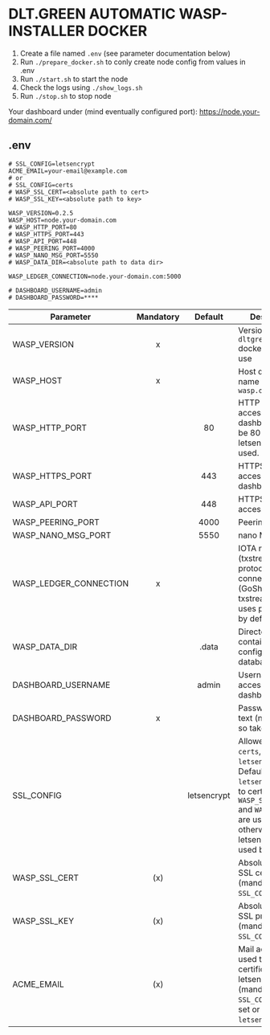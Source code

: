 # DLT.GREEN AUTOMATIC WASP-INSTALLER DOCKER

1. Create a file named `.env` (see parameter documentation below)
2. Run `./prepare_docker.sh` to conly create node config from values in .env
3. Run `./start.sh` to start the node
4. Check the logs using `./show_logs.sh`
5. Run `./stop.sh` to stop node

Your dashboard under (mind eventually configured port):
https://node.your-domain.com/
## .env

```
# SSL_CONFIG=letsencrypt
ACME_EMAIL=your-email@example.com
# or
# SSL_CONFIG=certs
# WASP_SSL_CERT=<absolute path to cert>
# WASP_SSL_KEY=<absolute path to key>

WASP_VERSION=0.2.5
WASP_HOST=node.your-domain.com
# WASP_HTTP_PORT=80
# WASP_HTTPS_PORT=443
# WASP_API_PORT=448
# WASP_PEERING_PORT=4000
# WASP_NANO_MSG_PORT=5550
# WASP_DATA_DIR=<absolute path to data dir>

WASP_LEDGER_CONNECTION=node.your-domain.com:5000

# DASHBOARD_USERNAME=admin
# DASHBOARD_PASSWORD=****
```

| Parameter              | Mandatory |   Default   | Description                                                                                                                                                           |
| ---------------------- | :-------: | :---------: | --------------------------------------------------------------------------------------------------------------------------------------------------------------------- |
| WASP_VERSION           |     x     |             | Version of `dltgreen/wasp` docker image to use                                                                                                                        |
| WASP_HOST              |     x     |             | Host domain name e.g. `wasp.dlt.green`                                                                                                                                |
| WASP_HTTP_PORT         |           |     80      | HTTP port to access dashboard. Must be 80 if letsencrypt is used.                                                                                                     |
| WASP_HTTPS_PORT        |           |     443     | HTTPS port to access dashboard                                                                                                                                        |
| WASP_API_PORT          |           |     448     | HTTPS port to access webapi.                                                                                                                                          |
| WASP_PEERING_PORT      |           |    4000     | Peering port                                                                                                                                                          |
| WASP_NANO_MSG_PORT     |           |    5550     | nano MSG port                                                                                                                                                         |
| WASP_LEDGER_CONNECTION |     x     |             | IOTA node url (txstream protocol) to connect to (GoShimmer txstream plugin uses port 5000 by default)                                                                 |
| WASP_DATA_DIR          |           |    .data    | Directory containing configuration, database etc.                                                                                                                     |
| DASHBOARD_USERNAME     |           |    admin    | Username to access dashboard                                                                                                                                          |
| DASHBOARD_PASSWORD     |     x     |             | Password in clear text (not hashed, so take care!!!)                                                                                                                  |
| SSL_CONFIG             |           | letsencrypt | Allowed values: `certs`, `letsencrypt`. Default: `letsencrypt`. If set to certs `WASP_SSL_CERT` and `WASP_SSL_KEY` are used otherwise letsencrypt is used by default. |
| WASP_SSL_CERT          |    (x)    |             | Absolute path to SSL certificate (mandatory if `SSL_CONFIG=certs`)                                                                                                    |
| WASP_SSL_KEY           |    (x)    |             | Absolute path to SSL private key (mandatory if `SSL_CONFIG=certs`)                                                                                                    |
| ACME_EMAIL             |    (x)    |             | Mail address used to fetch SSL certificate from letsencrypt (mandatory if `SSL_CONFIG` not set or is set to `letsencrypt`).                                           |
